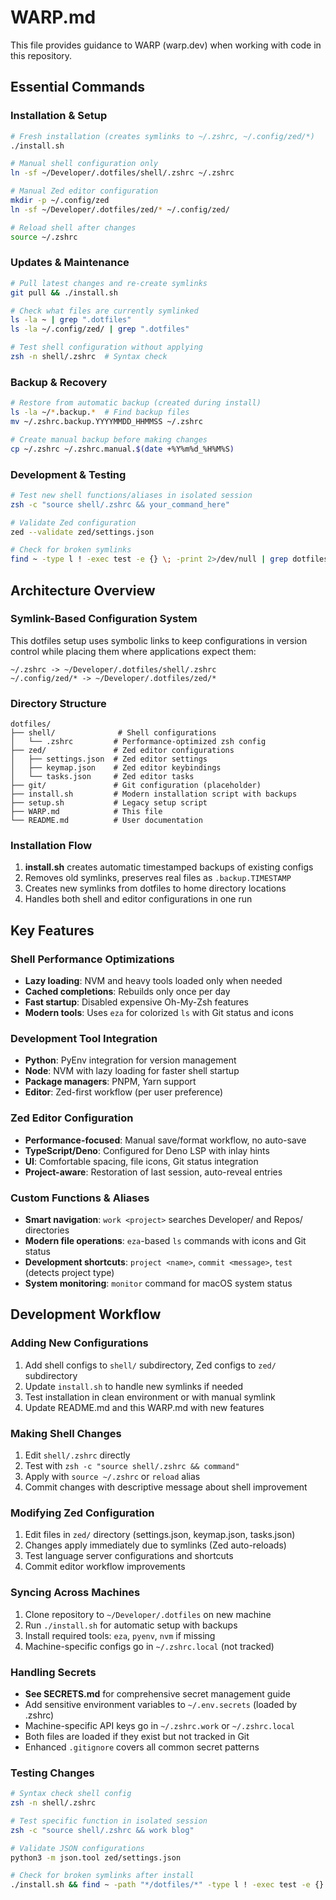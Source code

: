 # WARP.md

This file provides guidance to WARP (warp.dev) when working with code in this repository.

## Essential Commands

### Installation & Setup
```bash
# Fresh installation (creates symlinks to ~/.zshrc, ~/.config/zed/*)
./install.sh

# Manual shell configuration only
ln -sf ~/Developer/.dotfiles/shell/.zshrc ~/.zshrc

# Manual Zed editor configuration  
mkdir -p ~/.config/zed
ln -sf ~/Developer/.dotfiles/zed/* ~/.config/zed/

# Reload shell after changes
source ~/.zshrc
```

### Updates & Maintenance
```bash
# Pull latest changes and re-create symlinks
git pull && ./install.sh

# Check what files are currently symlinked
ls -la ~ | grep ".dotfiles"
ls -la ~/.config/zed/ | grep ".dotfiles"

# Test shell configuration without applying
zsh -n shell/.zshrc  # Syntax check
```

### Backup & Recovery
```bash
# Restore from automatic backup (created during install)
ls -la ~/*.backup.*  # Find backup files
mv ~/.zshrc.backup.YYYYMMDD_HHMMSS ~/.zshrc

# Create manual backup before making changes
cp ~/.zshrc ~/.zshrc.manual.$(date +%Y%m%d_%H%M%S)
```

### Development & Testing
```bash
# Test new shell functions/aliases in isolated session
zsh -c "source shell/.zshrc && your_command_here"

# Validate Zed configuration
zed --validate zed/settings.json

# Check for broken symlinks
find ~ -type l ! -exec test -e {} \; -print 2>/dev/null | grep dotfiles
```

## Architecture Overview

### Symlink-Based Configuration System
This dotfiles setup uses symbolic links to keep configurations in version control while placing them where applications expect them:

```
~/.zshrc -> ~/Developer/.dotfiles/shell/.zshrc
~/.config/zed/* -> ~/Developer/.dotfiles/zed/*
```

### Directory Structure
```
dotfiles/
├── shell/              # Shell configurations
│   └── .zshrc         # Performance-optimized zsh config
├── zed/               # Zed editor configurations
│   ├── settings.json  # Zed editor settings
│   ├── keymap.json    # Zed editor keybindings
│   └── tasks.json     # Zed editor tasks
├── git/               # Git configuration (placeholder)
├── install.sh         # Modern installation script with backups
├── setup.sh           # Legacy setup script  
├── WARP.md            # This file
└── README.md          # User documentation
```

### Installation Flow
1. **install.sh** creates automatic timestamped backups of existing configs
2. Removes old symlinks, preserves real files as `.backup.TIMESTAMP`
3. Creates new symlinks from dotfiles to home directory locations
4. Handles both shell and editor configurations in one run

## Key Features

### Shell Performance Optimizations
- **Lazy loading**: NVM and heavy tools loaded only when needed
- **Cached completions**: Rebuilds only once per day
- **Fast startup**: Disabled expensive Oh-My-Zsh features
- **Modern tools**: Uses `eza` for colorized `ls` with Git status and icons

### Development Tool Integration
- **Python**: PyEnv integration for version management
- **Node**: NVM with lazy loading for faster shell startup
- **Package managers**: PNPM, Yarn support
- **Editor**: Zed-first workflow (per user preference)

### Zed Editor Configuration
- **Performance-focused**: Manual save/format workflow, no auto-save
- **TypeScript/Deno**: Configured for Deno LSP with inlay hints
- **UI**: Comfortable spacing, file icons, Git status integration
- **Project-aware**: Restoration of last session, auto-reveal entries

### Custom Functions & Aliases
- **Smart navigation**: `work <project>` searches Developer/ and Repos/ directories
- **Modern file operations**: `eza`-based `ls` commands with icons and Git status  
- **Development shortcuts**: `project <name>`, `commit <message>`, `test` (detects project type)
- **System monitoring**: `monitor` command for macOS system status

## Development Workflow

### Adding New Configurations
1. Add shell configs to `shell/` subdirectory, Zed configs to `zed/` subdirectory
2. Update `install.sh` to handle new symlinks if needed
3. Test installation in clean environment or with manual symlink
4. Update README.md and this WARP.md with new features

### Making Shell Changes
1. Edit `shell/.zshrc` directly
2. Test with `zsh -c "source shell/.zshrc && command"`
3. Apply with `source ~/.zshrc` or `reload` alias
4. Commit changes with descriptive message about shell improvement

### Modifying Zed Configuration
1. Edit files in `zed/` directory (settings.json, keymap.json, tasks.json)
2. Changes apply immediately due to symlinks (Zed auto-reloads)
3. Test language server configurations and shortcuts
4. Commit editor workflow improvements

### Syncing Across Machines
1. Clone repository to `~/Developer/.dotfiles` on new machine
2. Run `./install.sh` for automatic setup with backups
3. Install required tools: `eza`, `pyenv`, `nvm` if missing
4. Machine-specific configs go in `~/.zshrc.local` (not tracked)

### Handling Secrets
- **See SECRETS.md** for comprehensive secret management guide
- Add sensitive environment variables to `~/.env.secrets` (loaded by .zshrc)
- Machine-specific API keys go in `~/.zshrc.work` or `~/.zshrc.local`
- Both files are loaded if they exist but not tracked in Git
- Enhanced `.gitignore` covers all common secret patterns

### Testing Changes
```bash
# Syntax check shell config
zsh -n shell/.zshrc

# Test specific function in isolated session  
zsh -c "source shell/.zshrc && work blog"

# Validate JSON configurations
python3 -m json.tool zed/settings.json

# Check for broken symlinks after install
./install.sh && find ~ -path "*/dotfiles/*" -type l ! -exec test -e {} \; -print
```